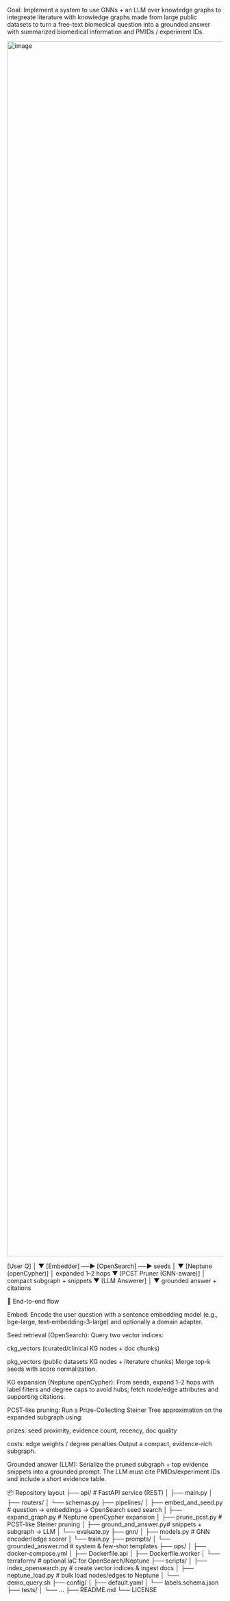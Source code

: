 
Goal: Implement a system to use GNNs + an LLM over knowledge graphs to integreate literature with knowledge graphs made from large public datasets to turn a free-text biomedical question into a grounded answer with summarized biomedical information and PMIDs / experiment IDs. 

<img width="4624" height="2838" alt="image" src="https://github.com/user-attachments/assets/9f274f12-ac4f-48e0-81c9-174de8731681" />


[User Q]
   │
   ▼
[Embedder] ──► [OpenSearch] ──► seeds
                               │
                               ▼
                        [Neptune (openCypher)]
                               │ expanded 1–2 hops
                               ▼
                       [PCST Pruner (GNN-aware)]
                               │ compact subgraph + snippets
                               ▼
                           [LLM Answerer]
                               │
                               ▼
                        grounded answer + citations


🧭 End-to-end flow

Embed: Encode the user question with a sentence embedding model (e.g., bge-large, text-embedding-3-large) and optionally a domain adapter.

Seed retrieval (OpenSearch): Query two vector indices:

ckg_vectors (curated/clinical KG nodes + doc chunks)

pkg_vectors (public datasets KG nodes + literature chunks)
Merge top-k seeds with score normalization.

KG expansion (Neptune openCypher): From seeds, expand 1–2 hops with label filters and degree caps to avoid hubs; fetch node/edge attributes and supporting citations.

PCST-like pruning: Run a Prize-Collecting Steiner Tree approximation on the expanded subgraph using:

prizes: seed proximity, evidence count, recency, doc quality

costs: edge weights / degree penalties
Output a compact, evidence-rich subgraph.

Grounded answer (LLM): Serialize the pruned subgraph + top evidence snippets into a grounded prompt. The LLM must cite PMIDs/experiment IDs and include a short evidence table.

📦 Repository layout
├── api/                    # FastAPI service (REST)
│   ├── main.py
│   ├── routers/
│   └── schemas.py
├── pipelines/
│   ├── embed_and_seed.py   # question → embeddings → OpenSearch seed search
│   ├── expand_graph.py     # Neptune openCypher expansion
│   ├── prune_pcst.py       # PCST-like Steiner pruning
│   ├── ground_and_answer.py# snippets + subgraph → LLM
│   └── evaluate.py
├── gnn/
│   ├── models.py           # GNN encoder/edge scorer
│   └── train.py
├── prompts/
│   └── grounded_answer.md  # system & few-shot templates
├── ops/
│   ├── docker-compose.yml
│   ├── Dockerfile.api
│   ├── Dockerfile.worker
│   └── terraform/          # optional IaC for OpenSearch/Neptune
├── scripts/
│   ├── index_opensearch.py # create vector indices & ingest docs
│   ├── neptune_load.py     # bulk load nodes/edges to Neptune
│   └── demo_query.sh
├── config/
│   ├── default.yaml
│   └── labels.schema.json
├── tests/
│   └── ...
├── README.md
└── LICENSE

